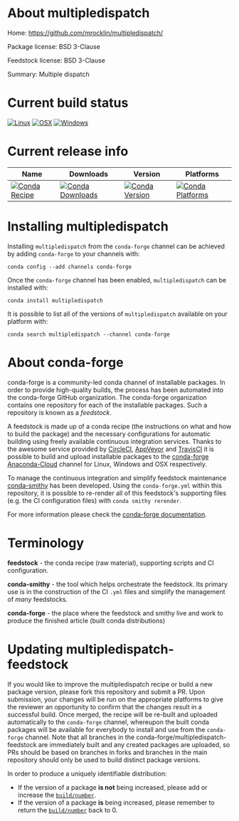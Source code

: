 About multipledispatch
======================

Home: https://github.com/mrocklin/multipledispatch/

Package license: BSD 3-Clause

Feedstock license: BSD 3-Clause

Summary: Multiple dispatch



Current build status
====================

[![Linux](https://img.shields.io/circleci/project/github/conda-forge/multipledispatch-feedstock/master.svg?label=Linux)](https://circleci.com/gh/conda-forge/multipledispatch-feedstock)
[![OSX](https://img.shields.io/travis/conda-forge/multipledispatch-feedstock/master.svg?label=macOS)](https://travis-ci.org/conda-forge/multipledispatch-feedstock)
[![Windows](https://img.shields.io/appveyor/ci/conda-forge/multipledispatch-feedstock/master.svg?label=Windows)](https://ci.appveyor.com/project/conda-forge/multipledispatch-feedstock/branch/master)

Current release info
====================

| Name | Downloads | Version | Platforms |
| --- | --- | --- | --- |
| [![Conda Recipe](https://img.shields.io/badge/recipe-multipledispatch-green.svg)](https://anaconda.org/conda-forge/multipledispatch) | [![Conda Downloads](https://img.shields.io/conda/dn/conda-forge/multipledispatch.svg)](https://anaconda.org/conda-forge/multipledispatch) | [![Conda Version](https://img.shields.io/conda/vn/conda-forge/multipledispatch.svg)](https://anaconda.org/conda-forge/multipledispatch) | [![Conda Platforms](https://img.shields.io/conda/pn/conda-forge/multipledispatch.svg)](https://anaconda.org/conda-forge/multipledispatch) |

Installing multipledispatch
===========================

Installing `multipledispatch` from the `conda-forge` channel can be achieved by adding `conda-forge` to your channels with:

```
conda config --add channels conda-forge
```

Once the `conda-forge` channel has been enabled, `multipledispatch` can be installed with:

```
conda install multipledispatch
```

It is possible to list all of the versions of `multipledispatch` available on your platform with:

```
conda search multipledispatch --channel conda-forge
```


About conda-forge
=================

conda-forge is a community-led conda channel of installable packages.
In order to provide high-quality builds, the process has been automated into the
conda-forge GitHub organization. The conda-forge organization contains one repository
for each of the installable packages. Such a repository is known as a *feedstock*.

A feedstock is made up of a conda recipe (the instructions on what and how to build
the package) and the necessary configurations for automatic building using freely
available continuous integration services. Thanks to the awesome service provided by
[CircleCI](https://circleci.com/), [AppVeyor](http://www.appveyor.com/)
and [TravisCI](https://travis-ci.org/) it is possible to build and upload installable
packages to the [conda-forge](https://anaconda.org/conda-forge)
[Anaconda-Cloud](http://docs.anaconda.org/) channel for Linux, Windows and OSX respectively.

To manage the continuous integration and simplify feedstock maintenance
[conda-smithy](http://github.com/conda-forge/conda-smithy) has been developed.
Using the ``conda-forge.yml`` within this repository, it is possible to re-render all of
this feedstock's supporting files (e.g. the CI configuration files) with ``conda smithy rerender``.

For more information please check the [conda-forge documentation](https://conda-forge.org/docs/).

Terminology
===========

**feedstock** - the conda recipe (raw material), supporting scripts and CI configuration.

**conda-smithy** - the tool which helps orchestrate the feedstock.
                   Its primary use is in the construction of the CI ``.yml`` files
                   and simplify the management of *many* feedstocks.

**conda-forge** - the place where the feedstock and smithy live and work to
                  produce the finished article (built conda distributions)


Updating multipledispatch-feedstock
===================================

If you would like to improve the multipledispatch recipe or build a new
package version, please fork this repository and submit a PR. Upon submission,
your changes will be run on the appropriate platforms to give the reviewer an
opportunity to confirm that the changes result in a successful build. Once
merged, the recipe will be re-built and uploaded automatically to the
`conda-forge` channel, whereupon the built conda packages will be available for
everybody to install and use from the `conda-forge` channel.
Note that all branches in the conda-forge/multipledispatch-feedstock are
immediately built and any created packages are uploaded, so PRs should be based
on branches in forks and branches in the main repository should only be used to
build distinct package versions.

In order to produce a uniquely identifiable distribution:
 * If the version of a package **is not** being increased, please add or increase
   the [``build/number``](http://conda.pydata.org/docs/building/meta-yaml.html#build-number-and-string).
 * If the version of a package **is** being increased, please remember to return
   the [``build/number``](http://conda.pydata.org/docs/building/meta-yaml.html#build-number-and-string)
   back to 0.
